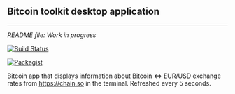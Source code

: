 ## Bitcoin toolkit desktop application
_______________________________________
_README file: Work in progress_

[![Build Status](https://travis-ci.org/SamThomas/BlockchainApp.svg?branch=master)](https://travis-ci.org/SamThomas/BlockchainApp)

[![Packagist](https://img.shields.io/packagist/l/doctrine/orm.svg?maxAge=2592000?style=plastic)]()

Bitcoin app that displays information about Bitcoin <=> EUR/USD exchange rates from https://chain.so in the terminal.
Refreshed every 5 seconds.
